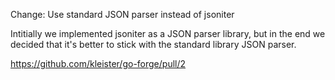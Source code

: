 Change: Use standard JSON parser instead of jsoniter

Intitially we implemented jsoniter as a JSON parser library, but in the end we
decided that it's better to stick with the standard library JSON parser.

https://github.com/kleister/go-forge/pull/2
